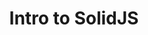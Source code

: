 ---
authors:
  - alex-patterson
cloudinary_convert: false
published: draft
slug: intro-to-solid-js
start: December 20, 2022 11:15 AM
title: Intro to SolidJS
updated: October 26, 2022 11:15 AM
---